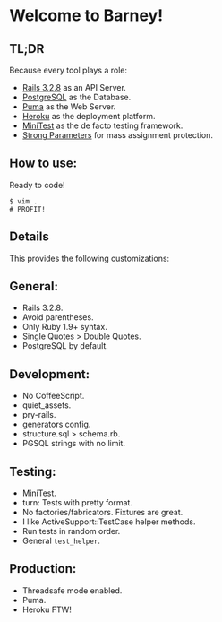 # Welcome to Barney!

## TL;DR

Because every tool plays a role:

+ [Rails 3.2.8](http://rubyonrails.org/) as an API Server.
+ [PostgreSQL](http://www.postgresql.org/) as the Database.
+ [Puma](http://puma.io/) as the Web Server.
+ [Heroku](http://www.heroku.com/) as the deployment platform.
+ [MiniTest](https://github.com/seattlerb/minitest) as the de facto testing framework.
+ [Strong Parameters](https://github.com/rails/strong_parameters) for mass assignment protection.

## How to use:

Ready to code!

    $ vim .
    # PROFIT!

## Details

This provides the following customizations:

## General:

+ Rails 3.2.8.
+ Avoid parentheses.
+ Only Ruby 1.9+ syntax.
+ Single Quotes > Double Quotes.
+ PostgreSQL by default.

## Development:

+ No CoffeeScript.
+ quiet_assets.
+ pry-rails.
+ generators config.
+ structure.sql > schema.rb.
+ PGSQL strings with no limit.

## Testing:

+ MiniTest.
+ turn: Tests with pretty format.
+ No factories/fabricators. Fixtures are great.
+ I like ActiveSupport::TestCase helper methods.
+ Run tests in random order.
+ General `test_helper`.

## Production:

+ Threadsafe mode enabled.
+ Puma.
+ Heroku FTW!
